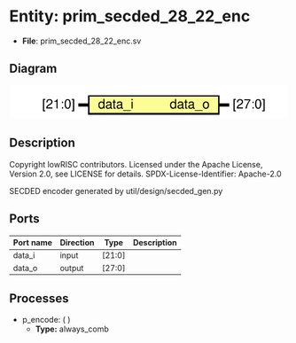 # Entity: prim_secded_28_22_enc

- **File**: prim_secded_28_22_enc.sv
## Diagram

![Diagram](prim_secded_28_22_enc.svg "Diagram")
## Description

 Copyright lowRISC contributors.
 Licensed under the Apache License, Version 2.0, see LICENSE for details.
 SPDX-License-Identifier: Apache-2.0

 SECDED encoder generated by util/design/secded_gen.py

## Ports

| Port name | Direction | Type   | Description |
| --------- | --------- | ------ | ----------- |
| data_i    | input     | [21:0] |             |
| data_o    | output    | [27:0] |             |
## Processes
- p_encode: (  )
  - **Type:** always_comb
